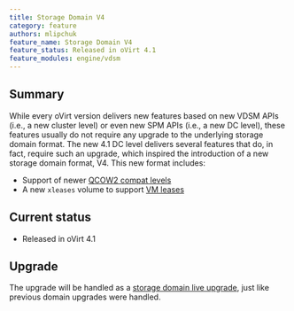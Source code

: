 ```yaml
---
title: Storage Domain V4 
category: feature
authors: mlipchuk
feature_name: Storage Domain V4
feature_status: Released in oVirt 4.1
feature_modules: engine/vdsm
---
```


## Summary

While every oVirt version delivers new features based on new VDSM APIs
(i.e., a new cluster level) or even new SPM APIs (i.e., a new DC level),
these features usually do not require any upgrade to the underlying
storage domain format.
The new 4.1 DC level delivers several features that do, in fact, require
such an upgrade, which inspired the introduction of a new storage domain
format, V4. This new format includes:

* Support of newer [QCOW2 compat levels](../qcow2v3)
* A new `xleases` volume to support [VM leases](../vm-leases)


## Current status

* Released in oVirt 4.1

## Upgrade

The upgrade will be handled as a [storage domain live
upgrade](../storagedomainliveupgrade), just like previous domain upgrades
were handled.
